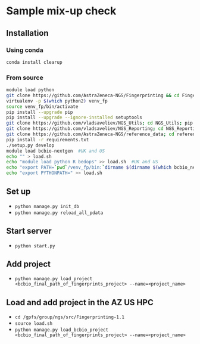 # Sample mix-up check

## Installation

### Using conda
```bash
conda install clearup
```

### From source
```bash
module load python
git clone https://github.com/AstraZeneca-NGS/Fingerprinting && cd Fingerprinting
virtualenv -p $(which python2) venv_fp
source venv_fp/bin/activate
pip install --upgrade pip
pip install --upgrade --ignore-installed setuptools
git clone https://github.com/vladsaveliev/NGS_Utils; cd NGS_Utils; pip install -r requirements.txt; ./setup.py develop cd ..
git clone https://github.com/vladsaveliev/NGS_Reporting; cd NGS_Reporting; pip install -r requirements.txt; ./setup.py develop cd ..
git clone https://github.com/AstraZeneca-NGS/reference_data; cd reference_data/bed_annotation; ./setup.py develop; cd ../..
pip install -r requirements.txt
./setup.py develop
module load bcbio-nextgen  #UK and US
echo "" > load.sh
echo "module load python R bedops" >> load.sh  #UK and US
echo "export PATH=`pwd`/venv_fp/bin:`dirname $(dirname $(which bcbio_nextgen.py))`/anaconda/bin:\$PATH" >> load.sh
echo "export PYTHONPATH=" >> load.sh
```

## Set up

- `python manage.py init_db`
- `python manage.py reload_all_pdata`

## Start server

- `python start.py`

## Add project

- `python manage.py load_project <bcbio_final_path_of_fingerprints_project> --name=<project_name>`

## Load and add project in the AZ US HPC

- `cd /gpfs/group/ngs/src/Fingerprinting-1.1`
- `source load.sh`
- `python manage.py load_bcbio_project <bcbio_final_path_of_fingerprints_project> --name=<project_name>`
